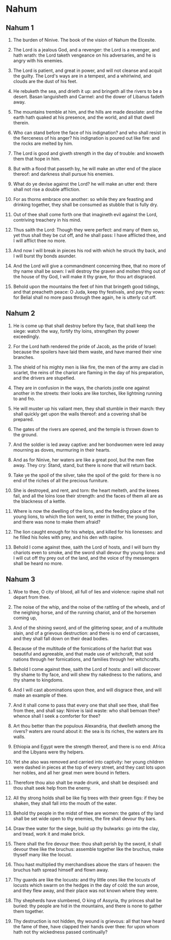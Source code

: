 # Nahum

## Nahum 1

1. The burden of Ninive. The book of the vision of Nahum the Elcesite.

2. The Lord is a jealous God, and a revenger: the Lord is a revenger, and hath wrath: the Lord taketh vengeance on his adversaries, and he is angry with his enemies.

3. The Lord is patient, and great in power, and will not cleanse and acquit the guilty. The Lord's ways are in a tempest, and a whirlwind, and clouds are the dust of his feet.

4. He rebuketh the sea, and drieth it up: and bringeth all the rivers to be a desert. Basan languisheth and Carmel: and the dower of Libanus fadeth away.

5. The mountains tremble at him, and the hills are made desolate: and the earth hath quaked at his presence, and the world, and all that dwell therein.

6. Who can stand before the face of his indignation? and who shall resist in the fierceness of his anger? his indignation is poured out like fire: and the rocks are melted by him.

7. The Lord is good and giveth strength in the day of trouble: and knoweth them that hope in him.

8. But with a flood that passeth by, he will make an utter end of the place thereof: and darkness shall pursue his enemies.

9. What do ye devise against the Lord? he will make an utter end: there shall not rise a double affliction.

10. For as thorns embrace one another: so while they are feasting and drinking together, they shall be consumed as stubble that is fully dry.

11. Out of thee shall come forth one that imagineth evil against the Lord, contriving treachery in his mind.

12. Thus saith the Lord: Though they were perfect: and many of them so, yet thus shall they be cut off, and he shall pass: I have afflicted thee, and I will afflict thee no more.

13. And now I will break in pieces his rod with which he struck thy back, and I will burst thy bonds asunder.

14. And the Lord will give a commandment concerning thee, that no more of thy name shall be sown: I will destroy the graven and molten thing out of the house of thy God, I will make it thy grave, for thou art disgraced.

15. Behold upon the mountains the feet of him that bringeth good tidings, and that preacheth peace: O Juda, keep thy festivals, and pay thy vows: for Belial shall no more pass through thee again, he is utterly cut off.

## Nahum 2

1. He is come up that shall destroy before thy face, that shall keep the siege: watch the way, fortify thy loins, strengthen thy power exceedingly.

2. For the Lord hath rendered the pride of Jacob, as the pride of Israel: because the spoilers have laid them waste, and have marred their vine branches.

3. The shield of his mighty men is like fire, the men of the army are clad in scarlet, the reins of the chariot are flaming in the day of his preparation, and the drivers are stupefied.

4. They are in confusion in the ways, the chariots jostle one against another in the streets: their looks are like torches, like lightning running to and fro.

5. He will muster up his valiant men, they shall stumble in their march: they shall quickly get upon the walls thereof: and a covering shall be prepared.

6. The gates of the rivers are opened, and the temple is thrown down to the ground.

7. And the soldier is led away captive: and her bondwomen were led away mourning as doves, murmuring in their hearts.

8. And as for Ninive, her waters are like a great pool, but the men flee away. They cry: Stand, stand, but there is none that will return back.

9. Take ye the spoil of the silver, take the spoil of the gold: for there is no end of the riches of all the precious furniture.

10. She is destroyed, and rent, and torn: the heart melteth, and the knees fail, and all the loins lose their strength: and the faces of them all are as the blackness of a kettle.

11. Where is now the dwelling of the lions, and the feeding place of the young lions, to which the lion went, to enter in thither, the young lion, and there was none to make them afraid?

12. The lion caught enough for his whelps, and killed for his lionesses: and he filled his holes with prey, and his den with rapine.

13. Behold I come against thee, saith the Lord of hosts, and I will burn thy chariots even to smoke, and the sword shall devour thy young lions: and I will cut off thy prey out of the land, and the voice of thy messengers shall be heard no more.

## Nahum 3

1. Woe to thee, O city of blood, all full of lies and violence: rapine shall not depart from thee.

2. The noise of the whip, and the noise of the rattling of the wheels, and of the neighing horse, and of the running chariot, and of the horsemen coming up,

3. And of the shining sword, and of the glittering spear, and of a multitude slain, and of a grievous destruction: and there is no end of carcasses, and they shall fall down on their dead bodies.

4. Because of the multitude of the fornications of the harlot that was beautiful and agreeable, and that made use of witchcraft, that sold nations through her fornications, and families through her witchcrafts.

5. Behold I come against thee, saith the Lord of hosts: and I will discover thy shame to thy face, and will shew thy nakedness to the nations, and thy shame to kingdoms.

6. And I will cast abominations upon thee, and will disgrace thee, and will make an example of thee.

7. And it shall come to pass that every one that shall see thee, shall flee from thee, and shall say: Ninive is laid waste: who shall bemoan thee? whence shall I seek a comforter for thee?

8. Art thou better than the populous Alexandria, that dwelleth among the rivers? waters are round about it: the sea is its riches, the waters are its walls.

9. Ethiopia and Egypt were the strength thereof, and there is no end: Africa and the Libyans were thy helpers.

10. Yet she also was removed and carried into captivity: her young children were dashed in pieces at the top of every street, and they cast lots upon her nobles, and all her great men were bound in fetters.

11. Therefore thou also shalt be made drunk, and shalt be despised: and thou shalt seek help from the enemy.

12. All thy strong holds shall be like fig trees with their green figs: if they be shaken, they shall fall into the mouth of the eater.

13. Behold thy people in the midst of thee are women: the gates of thy land shall be set wide open to thy enemies, the fire shall devour thy bars.

14. Draw thee water for the siege, build up thy bulwarks: go into the clay, and tread, work it and make brick.

15. There shall the fire devour thee: thou shalt perish by the sword, it shall devour thee like the bruchus: assemble together like the bruchus, make thyself many like the locust.

16. Thou hast multiplied thy merchandises above the stars of heaven: the bruchus hath spread himself and flown away.

17. Thy guards are like the locusts: and thy little ones like the locusts of locusts which swarm on the hedges in the day of cold: the sun arose, and they flew away, and their place was not known where they were.

18. Thy shepherds have slumbered, O king of Assyria, thy princes shall be buried: thy people are hid in the mountains, and there is none to gather them together.

19. Thy destruction is not hidden, thy wound is grievous: all that have heard the fame of thee, have clapped their hands over thee: for upon whom hath not thy wickedness passed continually?

